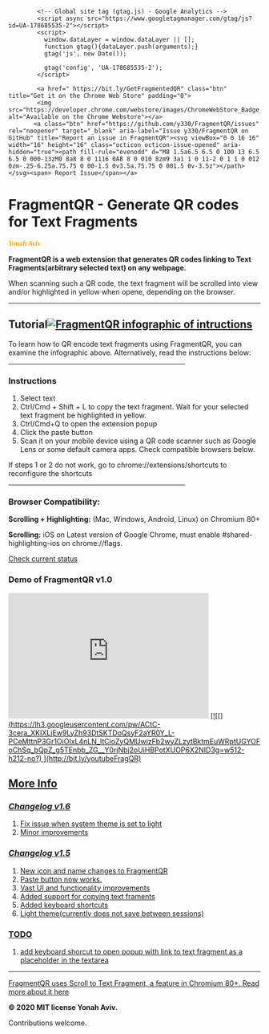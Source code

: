 <HEAD markdown="1">
 <meta name="google-site-verification" content="Ay7DuHomj_FffCIPkk06PMst9-V1kwZij44bLz5SeuI" />
      
            <!-- Global site tag (gtag.js) - Google Analytics -->
            <script async src="https://www.googletagmanager.com/gtag/js?id=UA-178685535-2"></script>
            <script>
              window.dataLayer = window.dataLayer || [];
              function gtag(){dataLayer.push(arguments);}
              gtag('js', new Date());

              gtag('config', 'UA-178685535-2');
            </script>
</HEAD>
 <section id="downloads">
            
            <a href=" https://bit.ly/GetFragmentedQR" class="btn" title="Get it on the Chrome Web Store" padding="0">
            <img src="https://developer.chrome.com/webstore/images/ChromeWebStore_Badge_v2_496x150.png" alt="Available on the Chrome Webstore"></a>
           <a class="btn" href="https://github.com/y330/FragmentQR/issues" rel="noopener" target="_blank" aria-label="Issue y330/FragmentQR on GitHub" title="Report an issue in FragmentQR"><svg viewBox="0 0 16 16" width="16" height="16" class="octicon octicon-issue-opened" aria-hidden="true"><path fill-rule="evenodd" d="M8 1.5a6.5 6.5 0 100 13 6.5 6.5 0 000-13zM0 8a8 8 0 1116 0A8 8 0 010 8zm9 3a1 1 0 11-2 0 1 1 0 012 0zm-.25-6.25a.75.75 0 00-1.5 0v3.5a.75.75 0 001.5 0v-3.5z"></path></svg><span> Report Issue</span></a>
 </section>
<h1 id="title">FragmentQR - Generate QR codes for Text Fragments</h1>
<em id="Yonah Aviv" style="color: orange; font-family: times;"><strong>Yonah Aviv</strong></em><p><p>
<b>FragmentQR is a web extension that generates QR codes linking to Text Fragments(arbitrary selected text) on any webpage. </b>
<p> When scanning such a QR code, the text fragment will be scrolled into view and/or highlighted in yellow when opene, depending on the browser.<p>
<hr>
<h2 id="embe">Tutorial<a href="https://bit.ly/GetFragmentedQR" title="View this as a sideshow on the Chrome Web Store"><img src="https://lh3.googleusercontent.com/pw/ACtC-3f7FGuESSm9z3SPDAbhQHSr3YYL03r1gGBeSWYqbG8NyXxtg3gMWO4dbrM8yuhsMsCuf_JLqLSUWfSSodKzYR8mg6FkX5PmxXgfG8iPANMsQpsiE6GTlWFIRsHIZqi2ZBX0btMnBlUltWArYFdlTrhbhQ=w1210-h448-no?authuser=0" width="fit-content" alt="FragmentQR infographic of intructions"/></a></h2>

To learn how to QR encode text fragments using FragmentQR, you can examine the infographic above. Alternatively, read the instructions below:
 <hr style="width:70%; align: middle;">

<h3>Instructions</h3><p>
 <ol>
  <li>Select text</li>
  <li>Ctrl/Cmd + Shift + L to copy the text fragment. Wait for your selected text fragment be highlighted in yellow.</li>
  <li>Ctrl/Cmd+Q to open the extension popup</li>
  <li>Click the paste button</li>
  <li>Scan it on your mobile device using a QR code scanner such as Google Lens or some default camera apps. Check compatible browsers below.</li>
 </ol>
 If steps 1 or 2 do not work, go to chrome://extensions/shortcuts to reconfigure the shortcuts<p>
 <hr width="70%">
<h3>Browser Compatibility:</h3>
<b>Scrolling + Highlighting:</b> (Mac, Windows, Android, Linux) on Chromium 80+<p>
<b>Scrolling:</b> iOS on Latest version of Google Chrome, must enable #shared-highlighting-ios on chrome://flags.<p>
<a href="https://chromestatus.com/feature/4733392803332096#status" title="Check compatability of scroll to text fragment" target="_blank">Check current status</a>
<h3>Demo of FragmentQR v1.0</h3>
<iframe width="400" height="250" src="https://www.youtube.com/embed/10U6ycpN3CQ?modestbranding=1&controls=0&loop=1&rel=0&showinfo=0" frameborder="0"></iframe>
<a href="http://bit.ly/youtubeFragQR" title="Watch FragmentQR v1.0.0 demo on YouTube">
[![[](https://lh3.googleusercontent.com/pw/ACtC-3cera_XKIXLjEw9LyZh93DtSKTDoQsyF2aYR0Y_L-PCeMttnP3Gr1OiOIxL4nLN_ltCioZyQMUwizFb2wyZLzytBktmEuWRptUGYOFoChSq_bQpZ_g5TEnbb_ZG__Y0rjNbj2oUiHBPotXUOP6X2NID3g=w512-h212-no?)
](http://bit.ly/youtubeFragQR)

## More Info
### <em>Changelog v1.6</em>
<ol>
    <li>Fix issue when system theme is set to light</li>
    <li>Minor improvements</li>
  </ol>
  
### <em>Changelog v1.5</em>
 <ol>  
  <li>New icon and name changes to FragmentQR</li>
  <li>Paste button now works.</li>
  <li>Vast UI and functionality improvements</li>
  <li>Added support for copying text framents</li>
  <li>Added keyboard shortcuts</li>
  <li>Light theme(currently does not save between sessions)</li>
 </ol>
 
### TODO
  <ol>
    <li>add keyboard shorcut to open popup with link to text fragment as a placeholder in the textarea</li>
  </ol>
  
 <hr>
FragmentQR uses Scroll to Text Fragment, a feature in Chromium 80+. Read more about it <a href="https://github.com/WICG/scroll-to-text-fragment/" title="Scroll to text fragment github documentation">here</a>

<b>© 2020 MIT license Yonah Aviv.</b>

Contributions welcome.<p>
<!--stackedit_data:
eyJoaXN0b3J5IjpbLTgxMzA0NTc2LDExMDA4NTU5MSwtMTA2Mz
YyNTk1M119
-->
